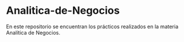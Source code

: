 # Analitica-de-Negocios
En este repositorio se encuentran los prácticos realizados en la materia Analítica de Negocios.
